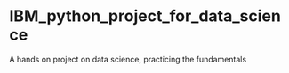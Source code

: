 # IBM_python_project_for_data_science
A hands on project on data science, practicing the fundamentals
